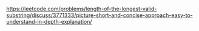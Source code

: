 https://leetcode.com/problems/length-of-the-longest-valid-substring/discuss/3771333/picture-short-and-concise-approach-easy-to-understand-in-depth-explanation/